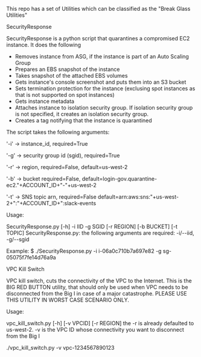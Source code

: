 This repo has a set of Utilities which can be classified as the "Break Glass Utilities"

SecurityResponse

SecurityResponse is a python script that quarantines a compromised EC2 instance. It does the following
- Removes instance from ASG, if the instance is part of an Auto Scaling Group
- Prepares an EBS snapshot of the instance
- Takes snapshot of the attached EBS volumes
- Gets instance's console screenshot and puts them into an S3 bucket
- Sets termination protection for the instance (exclusing spot instances as that is not supported on spot instances)
- Gets instance metadata
- Attaches instance to isolation security group. If isolation security group is not specified, it creates an isolation security group. 
- Creates a tag notifying that the instance is quarantined


The script takes the following arguments:

'-i' -> instance_id, required=True

'-g' -> security group id (sgid), required=True

'-r' -> region, required=False, default=us-west-2

'-b' -> bucket required=False, default=login-gov.quarantine-ec2."+ACCOUNT_ID+"-"+us-west-2

'-t' -> SNS topic arn, required=False default=arn:aws:sns:"+us-west-2+":"+ACCOUNT_ID+":slack-events


Usage:

SecurityResponse.py [-h] -i IID -g SGID [-r REGION] [-b BUCKET] [-t TOPIC]
SecurityResponse.py: the following arguments are required: -i/--iid, -g/--sgid

Example:
$ ./SecurityResponse.py -i i-06a0c710b7a697e82 -g sg-05075f7fe14d76a9a 

VPC Kill Switch 

VPC kill switch, cuts the connectivity of the VPC to the Internet. This is the BIG RED BUTTON utility, that should only be used when VPC needs to be disconnected from the Big I in case of a major catastrophe. PLEASE USE THIS UTILITY IN WORST CASE SCENARIO ONLY.

Usage:

vpc_kill_switch.py [-h] [-v VPCID] [-r REGION]
the -r is already defaulted to us-west-2.  -v is the VPC ID whose connectivity you want to disconnect from the Big I

./vpc_kill_switch.py -v vpc-1234567890123
